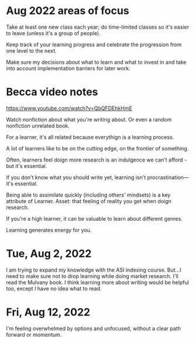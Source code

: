 # Aug 2022 areas of focus

Take at least one new class each year; do time-limited classes so it's easier to leave (unless it's a group of people).

Keep track of your learning progress and celebrate the progression from one level to the next.

Make sure my decisions about what to learn and what to invest in and take into account implementation barriers for later work.

# Becca video notes

https://www.youtube.com/watch?v=QbQFDEhkHmE

Watch nonfiction about what you're writing about. Or even a random nonfiction unrelated book. 

For a learner, it's all related because everythign is a learning process. 

A lot of learners like to be on the cutting edge, on the frontier of something. 

Often, learners feel doign more research is an indulgence we can't afford - but it's essential. 

If you don't know what you should write yet, learning isn't procrastination—it's essential. 

Being able to assimilate quickly (including others' mindsets) is a key attribute of Learner. Asset: that feeling of reality you get when doign research. 

If you're a high learner, it can be valuable to learn about different genres. 

Learning generates energy for you. 

# Tue, Aug 2, 2022

I am trying to expand my knowledge with the ASI indexing course. But...I need to make sure not to drop learning while doing market research. I'll read the Mulvany book. I think learning more about writing would be helpful too, except I have no idea what to read.

# Fri, Aug 12, 2022

I'm feeling overwhelmed by options and unfocused, without a clear path forward or momentum.